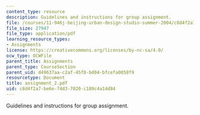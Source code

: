 ```yaml
---
content_type: resource
description: Guidelines and instructions for group assignment.
file: /courses/11-946j-beijing-urban-design-studio-summer-2004/c8d4f2a7be6e74d37020c189c4a14d84_assignment_2.pdf
file_size: 27947
file_type: application/pdf
learning_resource_types:
- Assignments
license: https://creativecommons.org/licenses/by-nc-sa/4.0/
ocw_type: OCWFile
parent_title: Assignments
parent_type: CourseSection
parent_uid: d49637aa-c2af-45f8-bd04-bfcefa0058f9
resourcetype: Document
title: assignment_2.pdf
uid: c8d4f2a7-be6e-74d3-7020-c189c4a14d84
---
```

Guidelines and instructions for group assignment.